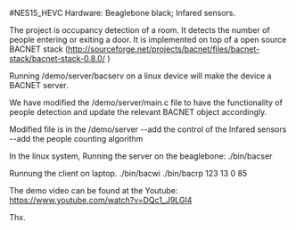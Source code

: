 #NES15_HEVC
Hardware:
Beaglebone black;
Infared sensors.


The project is occupancy detection of a room. It detects the number of people entering or exiting a door. 
It is implemented on top of a open source BACNET stack  (http://sourceforge.net/projects/bacnet/files/bacnet-stack/bacnet-stack-0.8.0/ )

Running /demo/server/bacserv on a linux device will make the device a BACNET server.

We have modified the /demo/server/main.c file to have the functionality of people detection and update the relevant BACNET object accordingly.

Modified file is in the /demo/server
  --add the control of the Infared sensors
  --add the people counting algorithm
  
In the linux system, 
Running the server on the beaglebone:
./bin/bacser

Runnung the client on laptop.
./bin/bacwi
./bin/bacrp 123 13 0 85

The demo video can be found at the Youtube: 
https://www.youtube.com/watch?v=DQc1_J9LGl4

Thx.

